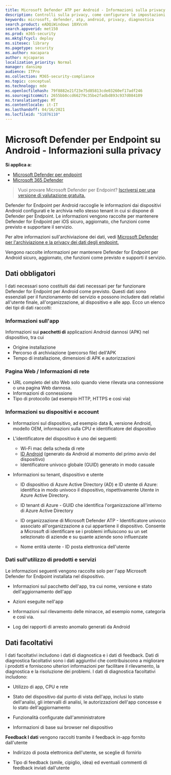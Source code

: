 ```yaml
---
title: Microsoft Defender ATP per Android - Informazioni sulla privacy
description: Controlli sulla privacy, come configurare le impostazioni dei criteri che influiscono sulla privacy e informazioni sui dati di diagnostica raccolti in Microsoft Defender ATP per Android.
keywords: microsoft, defender, atp, android, privacy, diagnostica
search.product: eADQiWindows 10XVcnh
search.appverid: met150
ms.prod: m365-security
ms.mktglfcycl: deploy
ms.sitesec: library
ms.pagetype: security
ms.author: macapara
author: mjcaparas
localization_priority: Normal
manager: dansimp
audience: ITPro
ms.collection: M365-security-compliance
ms.topic: conceptual
ms.technology: mde
ms.openlocfilehash: 79f8882e21f23e75d85813cde03260ef17adf246
ms.sourcegitcommit: 2655bb0ccd66279c35be2fadbd893c937d084109
ms.translationtype: MT
ms.contentlocale: it-IT
ms.lasthandoff: 04/16/2021
ms.locfileid: "51876110"
---
```

#  <a name="microsoft-defender-for-endpoint-on-android---privacy-information"></a>Microsoft Defender per Endpoint su Android - Informazioni sulla privacy

**Si applica a:**
- [Microsoft Defender per endpoint](https://go.microsoft.com/fwlink/p/?linkid=2154037)
- [Microsoft 365 Defender](https://go.microsoft.com/fwlink/?linkid=2118804)

> Vuoi provare Microsoft Defender per Endpoint? [Iscriversi per una versione di valutazione gratuita.](https://www.microsoft.com/microsoft-365/windows/microsoft-defender-atp?ocid=docs-wdatp-exposedapis-abovefoldlink) 


Defender for Endpoint per Android raccoglie le informazioni dai dispositivi Android configurati e le archivia nello stesso tenant in cui si dispone di Defender per Endpoint. Le informazioni vengono raccolte per mantenere Defender for Endpoint per iOS sicuro, aggiornato, che funzioni come previsto e supportare il servizio.

Per altre informazioni sull'archiviazione dei dati, vedi [Microsoft Defender per l'archiviazione e la privacy dei dati degli endpoint.](data-storage-privacy.md)

Vengono raccolte informazioni per mantenere Defender for Endpoint per Android sicuro, aggiornato, che funzioni come previsto e supporti il servizio.

## <a name="required-data"></a>Dati obbligatori 

I dati necessari sono costituiti dai dati necessari per far funzionare Defender for Endpoint per Android come previsto. Questi dati sono essenziali per il funzionamento del servizio e possono includere dati relativi all'utente finale, all'organizzazione, al dispositivo e alle app. Ecco un elenco dei tipi di dati raccolti:

### <a name="app-information"></a>Informazioni sull'app

Informazioni sui **pacchetti di** applicazioni Android dannosi (APK) nel dispositivo, tra cui

-  Origine installazione
-  Percorso di archiviazione (percorso file) dell'APK
-  Tempo di installazione, dimensioni di APK e autorizzazioni

### <a name="web-page--network-information"></a>Pagina Web / Informazioni di rete

- URL completo del sito Web solo quando viene rilevata una connessione o una pagina Web dannosa.
- Informazioni di connessione
- Tipo di protocollo (ad esempio HTTP, HTTPS e così via)


### <a name="device-and-account-information"></a>Informazioni su dispositivi e account

- Informazioni sul dispositivo, ad esempio data &, versione Android, modello OEM, informazioni sulla CPU e identificatore del dispositivo
- L'identificatore del dispositivo è uno dei seguenti:
    - Wi-Fi mac della scheda di rete
    - [ID Android](https://developer.android.com/reference/android/provider/Settings.Secure#ANDROID_ID) (generato da Android al momento del primo avvio del dispositivo)
    - Identificatore univoco globale (GUID) generato in modo casuale

- Informazioni su tenant, dispositivo e utente
    -   ID dispositivo di Azure Active Directory (AD) e ID utente di Azure: identifica in modo univoco il dispositivo, rispettivamente Utente in Azure Active Directory.

    -   ID tenant di Azure - GUID che identifica l'organizzazione all'interno di Azure Active Directory

    -   ID organizzazione di Microsoft Defender ATP - Identificatore univoco associato all'organizzazione a cui appartiene il dispositivo. Consente a Microsoft di identificare se i problemi influiscono su un set selezionato di aziende e su quante aziende sono influenzate 

    -   Nome entità utente - ID posta elettronica dell'utente

### <a name="product-and-service-usage-data"></a>Dati sull'utilizzo di prodotti e servizi

Le informazioni seguenti vengono raccolte solo per l'app Microsoft Defender for Endpoint installata nel dispositivo. 

-   Informazioni sul pacchetto dell'app, tra cui nome, versione e stato dell'aggiornamento dell'app

-   Azioni eseguite nell'app

-   Informazioni sul rilevamento delle minacce, ad esempio nome, categoria e così via.

-   Log dei rapporti di arresto anomalo generati da Android

## <a name="optional-data"></a>Dati facoltativi

I dati facoltativi includono i dati di diagnostica e i dati di feedback. Dati di diagnostica facoltativi sono i dati aggiuntivi che contribuiscono a migliorare i prodotti e forniscono ulteriori informazioni per facilitare il rilevamento, la diagnostica e la risoluzione dei problemi. I dati di diagnostica facoltativi includono:

-   Utilizzo di app, CPU e rete

-   Stato del dispositivo dal punto di vista dell'app, inclusi lo stato dell'analisi, gli intervalli di analisi, le autorizzazioni dell'app concesse e lo stato dell'aggiornamento

-   Funzionalità configurate dall'amministratore

-   Informazioni di base sui browser nel dispositivo

**Feedback I dati** vengono raccolti tramite il feedback in-app fornito dall'utente

-   Indirizzo di posta elettronica dell'utente, se sceglie di fornirlo

-   Tipo di feedback (smile, cipiglio, idea) ed eventuali commenti di feedback inviati dall'utente
